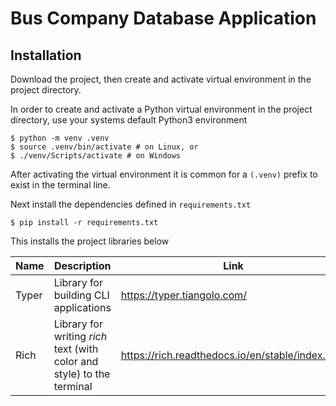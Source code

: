# Bus Company Database Application

## Installation

Download the project, then create and activate virtual environment in the project directory.

In order to create and activate a Python virtual environment in the project directory, use your systems default Python3 environment

```shell
$ python -m venv .venv
$ source .venv/bin/activate # on Linux, or
$ ./venv/Scripts/activate # on Windows
```

After activating the virtual environment it is common for a `(.venv)` prefix to exist in the terminal line.

Next install the dependencies defined in `requirements.txt`

```shell
$ pip install -r requirements.txt
```

This installs the project libraries below

| Name  | Description                                                  | Link                                             |
| ----- | ------------------------------------------------------------ | ------------------------------------------------ |
| Typer | Library for building CLI applications                        | https://typer.tiangolo.com/                      |
| Rich  | Library for writing *rich* text (with color and style) to the terminal | https://rich.readthedocs.io/en/stable/index.html |

